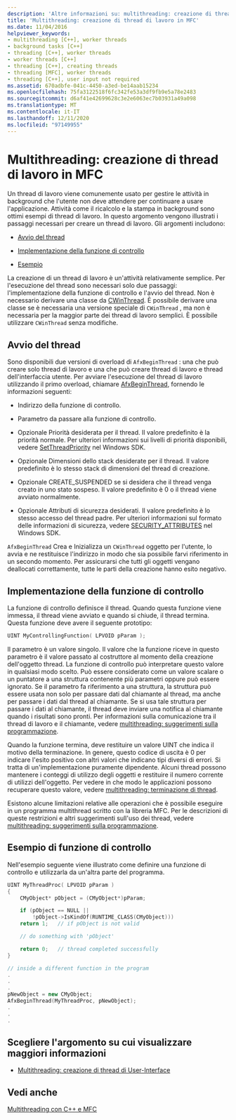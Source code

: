 ```yaml
---
description: 'Altre informazioni su: multithreading: creazione di thread di lavoro in MFC'
title: 'Multithreading: creazione di thread di lavoro in MFC'
ms.date: 11/04/2016
helpviewer_keywords:
- multithreading [C++], worker threads
- background tasks [C++]
- threading [C++], worker threads
- worker threads [C++]
- threading [C++], creating threads
- threading [MFC], worker threads
- threading [C++], user input not required
ms.assetid: 670adbfe-041c-4450-a3ed-be14aab15234
ms.openlocfilehash: 75fa3122518f6fc342fe53a3df9fb9e5a78e2483
ms.sourcegitcommit: d6af41e42699628c3e2e6063ec7b03931a49a098
ms.translationtype: MT
ms.contentlocale: it-IT
ms.lasthandoff: 12/11/2020
ms.locfileid: "97149955"
---
```

# <a name="multithreading-creating-worker-threads-in-mfc"></a>Multithreading: creazione di thread di lavoro in MFC

Un thread di lavoro viene comunemente usato per gestire le attività in background che l'utente non deve attendere per continuare a usare l'applicazione. Attività come il ricalcolo e la stampa in background sono ottimi esempi di thread di lavoro. In questo argomento vengono illustrati i passaggi necessari per creare un thread di lavoro. Gli argomenti includono:

- [Avvio del thread](#_core_starting_the_thread)

- [Implementazione della funzione di controllo](#_core_implementing_the_controlling_function)

- [Esempio](#_core_controlling_function_example)

La creazione di un thread di lavoro è un'attività relativamente semplice. Per l'esecuzione del thread sono necessari solo due passaggi: l'implementazione della funzione di controllo e l'avvio del thread. Non è necessario derivare una classe da [CWinThread](../mfc/reference/cwinthread-class.md). È possibile derivare una classe se è necessaria una versione speciale di `CWinThread` , ma non è necessaria per la maggior parte dei thread di lavoro semplici. È possibile utilizzare `CWinThread` senza modifiche.

## <a name="starting-the-thread"></a><a name="_core_starting_the_thread"></a> Avvio del thread

Sono disponibili due versioni di overload di `AfxBeginThread` : una che può creare solo thread di lavoro e una che può creare thread di lavoro e thread dell'interfaccia utente. Per avviare l'esecuzione del thread di lavoro utilizzando il primo overload, chiamare [AfxBeginThread](../mfc/reference/application-information-and-management.md#afxbeginthread), fornendo le informazioni seguenti:

- Indirizzo della funzione di controllo.

- Parametro da passare alla funzione di controllo.

- Opzionale Priorità desiderata per il thread. Il valore predefinito è la priorità normale. Per ulteriori informazioni sui livelli di priorità disponibili, vedere [SetThreadPriority](/windows/win32/api/processthreadsapi/nf-processthreadsapi-setthreadpriority) nel Windows SDK.

- Opzionale Dimensioni dello stack desiderate per il thread. Il valore predefinito è lo stesso stack di dimensioni del thread di creazione.

- Opzionale CREATE_SUSPENDED se si desidera che il thread venga creato in uno stato sospeso. Il valore predefinito è 0 o il thread viene avviato normalmente.

- Opzionale Attributi di sicurezza desiderati. Il valore predefinito è lo stesso accesso del thread padre. Per ulteriori informazioni sul formato delle informazioni di sicurezza, vedere [SECURITY_ATTRIBUTES](/previous-versions/windows/desktop/legacy/aa379560\(v=vs.85\)) nel Windows SDK.

`AfxBeginThread` Crea e Inizializza un `CWinThread` oggetto per l'utente, lo avvia e ne restituisce l'indirizzo in modo che sia possibile farvi riferimento in un secondo momento. Per assicurarsi che tutti gli oggetti vengano deallocati correttamente, tutte le parti della creazione hanno esito negativo.

## <a name="implementing-the-controlling-function"></a><a name="_core_implementing_the_controlling_function"></a> Implementazione della funzione di controllo

La funzione di controllo definisce il thread. Quando questa funzione viene immessa, il thread viene avviato e quando si chiude, il thread termina. Questa funzione deve avere il seguente prototipo:

```cpp
UINT MyControllingFunction( LPVOID pParam );
```

Il parametro è un valore singolo. Il valore che la funzione riceve in questo parametro è il valore passato al costruttore al momento della creazione dell'oggetto thread. La funzione di controllo può interpretare questo valore in qualsiasi modo scelto. Può essere considerato come un valore scalare o un puntatore a una struttura contenente più parametri oppure può essere ignorato. Se il parametro fa riferimento a una struttura, la struttura può essere usata non solo per passare dati dal chiamante al thread, ma anche per passare i dati dal thread al chiamante. Se si usa tale struttura per passare i dati al chiamante, il thread deve inviare una notifica al chiamante quando i risultati sono pronti. Per informazioni sulla comunicazione tra il thread di lavoro e il chiamante, vedere [multithreading: suggerimenti sulla programmazione](multithreading-programming-tips.md).

Quando la funzione termina, deve restituire un valore UINT che indica il motivo della terminazione. In genere, questo codice di uscita è 0 per indicare l'esito positivo con altri valori che indicano tipi diversi di errori. Si tratta di un'implementazione puramente dipendente. Alcuni thread possono mantenere i conteggi di utilizzo degli oggetti e restituire il numero corrente di utilizzi dell'oggetto. Per vedere in che modo le applicazioni possono recuperare questo valore, vedere [multithreading: terminazione di thread](multithreading-terminating-threads.md).

Esistono alcune limitazioni relative alle operazioni che è possibile eseguire in un programma multithread scritto con la libreria MFC. Per le descrizioni di queste restrizioni e altri suggerimenti sull'uso dei thread, vedere [multithreading: suggerimenti sulla programmazione](multithreading-programming-tips.md).

## <a name="controlling-function-example"></a><a name="_core_controlling_function_example"></a> Esempio di funzione di controllo

Nell'esempio seguente viene illustrato come definire una funzione di controllo e utilizzarla da un'altra parte del programma.

```cpp
UINT MyThreadProc( LPVOID pParam )
{
    CMyObject* pObject = (CMyObject*)pParam;

    if (pObject == NULL ||
        !pObject->IsKindOf(RUNTIME_CLASS(CMyObject)))
    return 1;   // if pObject is not valid

    // do something with 'pObject'

    return 0;   // thread completed successfully
}

// inside a different function in the program
.
.
.
pNewObject = new CMyObject;
AfxBeginThread(MyThreadProc, pNewObject);
.
.
.
```

## <a name="what-do-you-want-to-know-more-about"></a>Scegliere l'argomento su cui visualizzare maggiori informazioni

- [Multithreading: creazione di thread di User-Interface](multithreading-creating-user-interface-threads.md)

## <a name="see-also"></a>Vedi anche

[Multithreading con C++ e MFC](multithreading-with-cpp-and-mfc.md)
